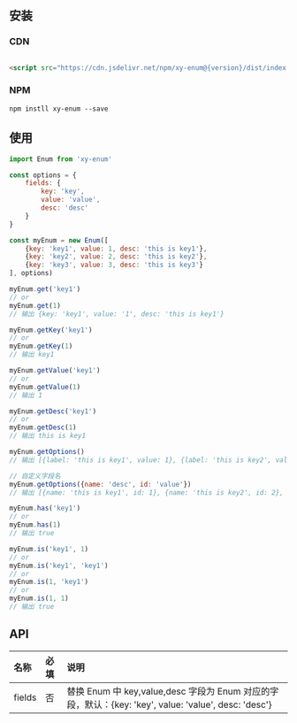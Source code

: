 ## 安装

### CDN

```html

<script src="https://cdn.jsdelivr.net/npm/xy-enum@{version}/dist/index.umd.min.js"></script>
```

### NPM

```shell
npm instll xy-enum --save
```

## 使用

```javascript
import Enum from 'xy-enum'

const options = {
    fields: {
        key: 'key',
        value: 'value',
        desc: 'desc'
    }
}

const myEnum = new Enum([
    {key: 'key1', value: 1, desc: 'this is key1'},
    {key: 'key2', value: 2, desc: 'this is key2'},
    {key: 'key3', value: 3, desc: 'this is key3'}
], options)

myEnum.get('key1')
// or
myEnum.get(1)
// 输出 {key: 'key1', value: '1', desc: 'this is key1'}

myEnum.getKey('key1')
// or
myEnum.getKey(1)
// 输出 key1

myEnum.getValue('key1')
// or
myEnum.getValue(1)
// 输出 1

myEnum.getDesc('key1')
// or
myEnum.getDesc(1)
// 输出 this is key1

myEnum.getOptions()
// 输出 [{label: 'this is key1', value: 1}, {label: 'this is key2', value: 2}, ...]

// 自定义字段名
myEnum.getOptions({name: 'desc', id: 'value'})
// 输出 [{name: 'this is key1', id: 1}, {name: 'this is key2', id: 2}, ...]

myEnum.has('key1')
// or
myEnum.has(1)
// 输出 true

myEnum.is('key1', 1)
// or
myEnum.is('key1', 'key1')
// or
myEnum.is(1, 'key1')
// or
myEnum.is(1, 1)
// 输出 true

```

## API
| 名称 | 必填 | 说明 |
|:----|:----|:----|
| fields | 否 | 替换 Enum 中 key,value,desc 字段为 Enum 对应的字段，默认：{key: 'key', value: 'value', desc: 'desc'} |
